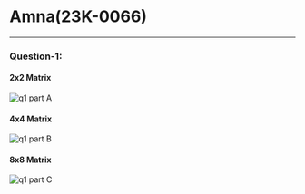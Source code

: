 # Amna(23K-0066)
***
### Question-1:
#### 2x2 Matrix
![q1 part A](https://github.com/amnaa26/PfFall23/assets/142903458/0fd348e2-8f70-4511-b7d2-24a8065cbe48)
#### 4x4 Matrix
![q1 part B](https://github.com/amnaa26/PfFall23/assets/142903458/7714e419-15c2-4180-b415-8cafb50d468a)
#### 8x8 Matrix
![q1 part C](https://github.com/amnaa26/PfFall23/assets/142903458/6fd11b0c-d132-42e2-8b5a-d77e5a3c974b)

